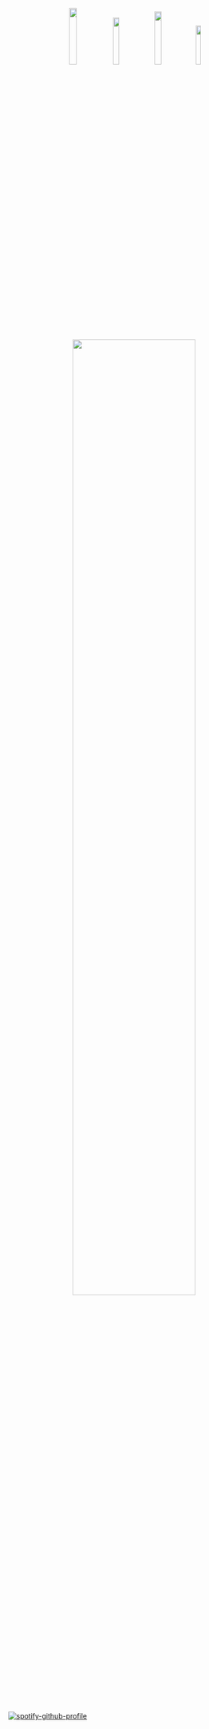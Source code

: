 <p align="center">
<a href="https://discord.gg/eVKQhnrzyg" target"blank_"><img width="17%" src="https://img.shields.io/badge/Discord%20-5b0081.svg?&style=for-the-badge&logo=discord&logoColor=fffff"></a>
<a href="https://github.com/noxtie" target"blank_"><img width="15.5%" src="https://img.shields.io/badge/GitHub%20-5b0081.svg?&style=for-the-badge&logo=github&logoColor=fffff"></a>
<a href="https://open.spotify.com/user/tf412hk8cywbj2qy10ke28i4m?si=5b62cc0d06234ef6" target"blank_"><img width="16.5%" src="https://img.shields.io/badge/Spotify%20-5b0081.svg?&style=for-the-badge&logo=spotify&logoColor=fffff"></a>
<a href="https://steamcommunity.com/id/NodeJsScriptICQVISA/" target"blank_"><img width="14.16%" src="https://img.shields.io/badge/steam%20-5b0081.svg?&style=for-the-badge&logo=steam&logoColor=fffff%22"></a>




<img width="70%" src="https://lanyard-profile-readme.vercel.app/api/378243205080154113?bg=5b0081&borderRadius=7px">
</div>

[![spotify-github-profile](https://spotify-github-profile.vercel.app/api/view?uid=tf412hk8cywbj2qy10ke28i4m&cover_image=true&theme=default&show_offline=true&background_color=121212&interchange=true)](https://spotify-github-profile.vercel.app/api/view?uid=tf412hk8cywbj2qy10ke28i4m&redirect=true)
